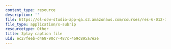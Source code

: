 ```yaml
---
content_type: resource
description: ''
file: https://ol-ocw-studio-app-qa.s3.amazonaws.com/courses/res-6-012-introduction-to-probability-spring-2018/ec27feebd46890c7487c469c895a7e2e_uFx7fWujWsU.srt
file_type: application/x-subrip
resourcetype: Other
title: 3play caption file
uid: ec27feeb-d468-90c7-487c-469c895a7e2e
---
```

